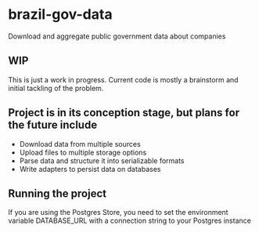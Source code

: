 # brazil-gov-data

Download and aggregate public government data about companies

## WIP

This is just a work in progress. Current code is mostly a brainstorm and initial tackling of the problem.

## Project is in its conception stage, but plans for the future include

- Download data from multiple sources
- Upload files to multiple storage options
- Parse data and structure it into serializable formats
- Write adapters to persist data on databases

## Running the project

If you are using the Postgres Store, you need to set the environment variable DATABASE_URL with a connection string to your Postgres instance

